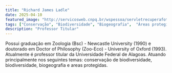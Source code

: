 ```yaml
---
title: "Richard James Ladle"
date: 2025-04-10
featured_image: "http://servicosweb.cnpq.br/wspessoa/servletrecuperafoto?tipo=1&id=K4459163E9"
tags: ["Conservação", "Biodiversidade", "Biogeografia",  "Áreas protegidas", "Richard"]
description: "Professor Titular"
---
```

Possui graduação em Zoologia (Bsc) - Newcastle University (1990) e doutorado em Doctor of Philosophy (Zoo-Eco) - University of Oxford (1993). Atualmente é professor titular da Universidade Federal de Alagoas. Atuando principalmente nos seguintes temas: conservação de biodiversidade, biodiversidade, biogeografia e areas protegidas.
